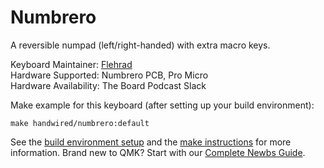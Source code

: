 # Numbrero

A reversible numpad (left/right-handed) with extra macro keys.

Keyboard Maintainer: [Flehrad](https://github.com/flehrad)  
Hardware Supported: Numbrero PCB, Pro Micro  
Hardware Availability: The Board Podcast Slack

Make example for this keyboard (after setting up your build environment):

    make handwired/numbrero:default

See the [build environment setup](https://docs.qmk.fm/#/getting_started_build_tools) and the [make instructions](https://docs.qmk.fm/#/getting_started_make_guide) for more information. Brand new to QMK? Start with our [Complete Newbs Guide](https://docs.qmk.fm/#/newbs).
